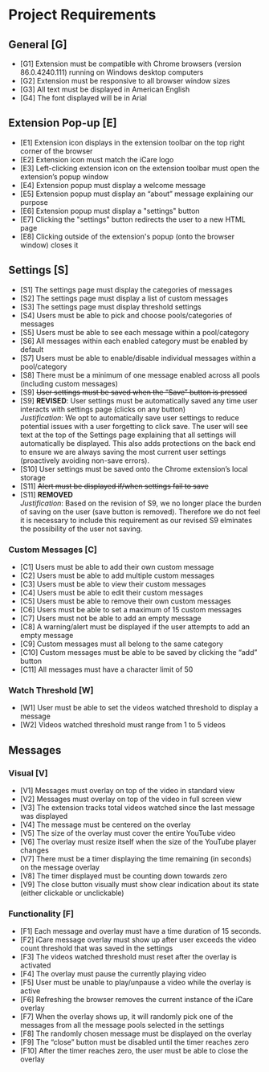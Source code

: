 # Project Requirements

## General [G]
- [G1] Extension must be compatible with Chrome browsers (version 86.0.4240.111) running on Windows desktop computers
- [G2] Extension must be responsive to all browser window sizes
- [G3] All text must be displayed in American English
- [G4] The font displayed will be in Arial

## Extension Pop-up [E]
- [E1] Extension icon displays in the extension toolbar on the top right corner of the browser
- [E2] Extension icon must match the iCare logo
- [E3] Left-clicking extension icon on the extension toolbar must open the extension’s popup window 
- [E4] Extension popup must display a welcome message
- [E5] Extension popup must display an “about” message explaining our purpose 
- [E6] Extension popup must display a "settings" button
- [E7] Clicking the "settings" button redirects the user to a new HTML page
- [E8] Clicking outside of the extension's popup (onto the browser window) closes it

## Settings [S]
- [S1] The settings page must display the categories of messages
- [S2] The settings page must display a list of custom messages
- [S3] The settings page must display threshold settings
- [S4] Users must be able to pick and choose pools/categories of messages
- [S5] Users must be able to see each message within a pool/category
- [S6] All messages within each enabled category must be enabled by default
- [S7] Users must be able to enable/disable individual messages within a pool/category
- [S8] There must be a minimum of one message enabled across all pools (including custom messages)
- [S9] ~~User settings must be saved when the “Save” button is pressed~~  
- [S9] **REVISED**: User settings must be automatically saved any time user interacts with settings page (clicks on any button)\
       _Justification_: We opt to automatically save user settings to reduce potential issues with a user forgetting to click save. The user will see text at the top of the             Settings page explaining that all settings will automatically be displayed. This also adds protections on the back end to ensure we are always saving the most                   current user settings (proactively avoiding non-save errors).
- [S10] User settings must be saved onto the Chrome extension’s local storage
- [S11] ~~Alert must be displayed if/when settings fail to save~~
- [S11] **REMOVED**\
       _Justification_: Based on the revision of S9, we no longer place the burden of saving on the user (save button is removed). Therefore we do not feel it is necessary to 
        include this requirement as our revised S9 elminates the possibility of the user not saving.

### Custom Messages [C]
- [C1] Users must be able to add their own custom message
- [C2] Users must be able to add multiple custom messages
- [C3] Users must be able to view their custom messages
- [C4] Users must be able to edit their custom messages
- [C5] Users must be able to remove their own custom messages
- [C6] Users must be able to set a maximum of 15 custom messages
- [C7] Users must not be able to add an empty message
- [C8] A warning/alert must be displayed if the user attempts to add an empty message
- [C9] Custom messages must all belong to the same category
- [C10] Custom messages must be able to be saved by clicking the “add” button
- [C11] All messages must have a character limit of 50

### Watch Threshold [W]
- [W1] User must be able to set the videos watched threshold to display a message
- [W2] Videos watched threshold must range from 1 to 5 videos

## Messages

### Visual [V]
- [V1] Messages must overlay on top of the video in standard view
- [V2] Messages must overlay on top of the video in full screen view
- [V3] The extension tracks total videos watched since the last message was displayed
- [V4] The message must be centered on the overlay
- [V5] The size of the overlay must cover the entire YouTube video
- [V6] The overlay must resize itself when the size of the YouTube player changes
- [V7] There must be a timer displaying the time remaining (in seconds) on the message overlay
- [V8] The timer displayed must be counting down towards zero
- [V9] The close button visually must show clear indication about its state (either clickable or unclickable) 

### Functionality [F]
- [F1] Each message and overlay must have a time duration of 15 seconds.
- [F2] iCare message overlay must show up after user exceeds the video count threshold that was saved in the settings
- [F3] The videos watched threshold must reset after the overlay is activated
- [F4] The overlay must pause the currently playing video
- [F5] User must be unable to play/unpause a video while the overlay is active
- [F6] Refreshing the browser removes the current instance of the iCare overlay
- [F7] When the overlay shows up, it will randomly pick one of the messages from all the message pools selected in the settings
- [F8] The randomly chosen message must be displayed on the overlay
- [F9] The “close” button must be disabled until the timer reaches zero
- [F10] After the timer reaches zero, the user must be able to close the overlay
